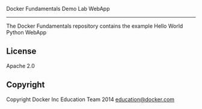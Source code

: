 Docker Fundamentals Demo Lab WebApp
*************************************

The Docker Fundamentals repository contains the example Hello World Python WebApp

## License

Apache 2.0

## Copyright

Copyright Docker Inc Education Team 2014 <education@docker.com>
